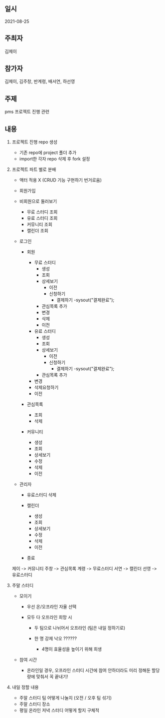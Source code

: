 ## 일시

2021-08-25

## 주최자

김제이

## 참가자

김제이, 김주창, 반계령, 배서연, 하선영

## 주제

pms 프로젝트 진행 관련

## 내용

1. 프로젝트 진행 repo 생성

   - 기존 repo에 project 폴더 추가
   - import한 각자 repo 삭제 후 fork 설정

2. 프로젝트 파트 별로 분배

   - 액터 적용 X (CRUD 기능 구현하기 번거로움)

   - 회원가입
   - 비회원으로 둘러보기

     - 무료 스터디 조회
     - 유료 스터디 조회
     - 커뮤니티 조회
     - 캘린더 조회

   - 로그인

     - 회원

       - 무료 스터디
         - 생성
         - 조회
         - 상세보기
           - 이전
           - 신청하기
             - 결제하기
               -sysout("결제완료");
         - 관심목록 추가
         - 변경
         - 삭제
         - 이전
       - 유료 스터디
         - 생성
         - 조회
         - 상세보기
           - 이전
           - 신청하기
             - 결제하기
               -sysout("결제완료");
         - 관심목록 추가
       - 변경
       - 삭제요청하기
       - 이전

     - 관심목록

       - 조회
       - 삭제

     - 커뮤니티
       - 생성
       - 조회
       - 상세보기
       - 수정
       - 삭제
       - 이전

   - 관리자

     - 유료스터디 삭제

     - 캘린더

       - 생성
       - 조회
       - 상세보기
       - 수정
       - 삭제
       - 이전

     - 종료

   제이 -> 커뮤니티
   주창 -> 관심목록
   계령 -> 무료스터디
   서연 -> 캘린더
   선영 -> 유료스터디

3. 주말 스터디

   - 모이기

     - 우선 온/오프라인 자율 선택

     - 모두 다 오프라인 희망 시

       - 두 팀으로 나뉘어서 오프라인
         (팀은 내일 정하기로)

       - 한 명 강제 낙오 ??????
         - 4명이 효율성을 높이기 위해 희생

   - 참여 시간
     - 온라인일 경우, 오프라인 스터디 시간에 참여 안하더라도 미리 정해둔 할당량에 맞춰서 꼭 끝내기!

4. 내일 정할 내용
   - 주말 스터디 팀 어떻게 나눌지 (오전 / 오후 팀 섞기)
   - 주말 스터디 장소
   - 평일 온라인 저녁 스터디 어떻게 할지 구체적
